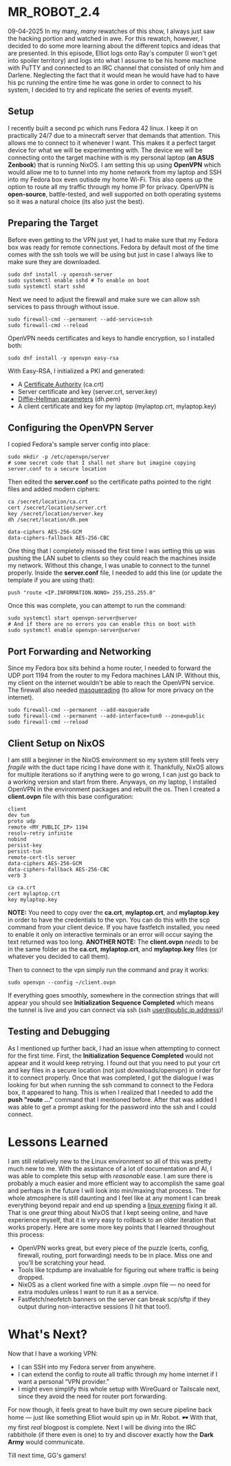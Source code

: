 # MR\_ROBOT\_2.4
09-04-2025
In my many, _many_ rewatches of this show, I always just saw the hacking portion and watched in awe. For this rewatch, however, I decided to do some more learning about the different topics and ideas that are presented. In this episode, Elliot logs onto Ray's computer (I won't get into spoiler territory) and logs into what I assume to be his home machine with PuTTY and connected to an IRC channel that consisted of only him and Darlene. Neglecting the fact that it would mean he would have had to have his pc running the entire time he was gone in order to connect to his system, I decided to try and replicate the series of events myself.

## Setup
I recently built a second pc which runs Fedora 42 linux. I keep it on practically 24/7 due to a minecraft server that demands that attention. This allows me to connect to it whenever I want. This makes it a perfect target device for what we will be experimenting with. The device we will be connecting onto the target machine with is my personal laptop (**an ASUS Zenbook**) that is running NixOS. I am setting this up using **OpenVPN** which would allow me to to tunnel into my home network from my laptop and SSH into my Fedora box even outisde my home Wi-Fi. This also opens up the option to route all my traffic through my home IP for privacy. OpenVPN is **open-source**, battle-tested, and well supported on both operating systems so it was a natural choice (its also just the best).

## Preparing the Target
Before even getting to the VPN just yet, I had to make sure that my Fedora box was ready for remote connections. Fedora by default most of the time comes with the ssh tools we will be using but just in case I always like to make sure they are downloaded.
```
sudo dnf install -y openssh-server
sudo systemctl enable sshd # To enable on boot
sudo systemctl start sshd
```
Next we need to adjust the firewall and make sure we can allow ssh services to pass through without issue.
```
sudo firewall-cmd --permanent --add-service=ssh
sudo firewall-cmd --reload
```

OpenVPN needs certificates and keys to handle encryption, so I installed both:
```
sudo dnf install -y openvpn easy-rsa
```
With Easy-RSA, I initialized a PKI and generated:
- A [Certificate Authority](https://www.digicert.com/blog/what-is-a-certificate-authority) (ca.crt)
- Server certificate and key (server.crt, server.key)
- [Diffie-Hellman parameters](https://wiki.openssl.org/index.php/Diffie-Hellman_parameters) (dh.pem)
- A client certificate and key for my laptop (mylaptop.crt, mylaptop.key)

## Configuring the OpenVPN Server
I copied Fedora's sample server config into place:
```
sudo mkdir -p /etc/openvpn/server
# some secret code that I shall not share but imagine copying server.conf to a secure location
```
Then edited the **server.conf** so the certificate paths pointed to the right files and added modern ciphers:
```
ca /secret/location/ca.crt
cert /secret/location/server.crt
key /secret/location/server.key
dh /secret/location/dh.pem

data-ciphers AES-256-GCM
data-ciphers-fallback AES-256-CBC
```
One thing that I completely missed the first time I was setting this up was pushing the LAN subet to clients so they could reach the machines inside my network. Without this change, I was unable to connect to the tunnel properly. Inside the **server.conf** file, I needed to add this line (or update the template if you are using that):
```
push "route <IP.INFORMATION.NONO> 255.255.255.0"
```
Once this was complete, you can attempt to run the command:
```
sudo systemctl start openvpn-server@server
# And if there are no errors you can enable this on boot with
sudo systemctl enable openvpn-server@server
```

## Port Forwarding and Networking
Since my Fedora box sits behind a home router, I needed to forward the UDP port 1194 from the router to my Fedora machines LAN IP. Without this, my client on the internet wouldn't be able to reach the OpenVPN service. The firewall also needed [masquerading](https://tldp.org/HOWTO/IP-Masquerade-HOWTO/ipmasq-background2.1.html) (to allow for more privacy on the internet). 
```
sudo firewall-cmd --permanent --add-masquerade
sudo firewall-cmd --permanent --add-interface=tun0 --zone=public
sudo firewall-cmd --reload
```

## Client Setup on NixOS
I am still a beginner in the NixOS environment so my system still feels very _fragile_ with the duct tape ricing I have done with it. Thankfully, NixOS allows for multiple iterations so if anything were to go wrong, I can just go back to a working version and start from there. Anyways, on my laptop, I installed OpenVPN in the environment packages and rebuilt the os. Then I created a **client.ovpn** file with this base configuration:
```
client
dev tun
proto udp
remote <MY_PUBLIC_IP> 1194
resolv-retry infinite
nobind
persist-key
persist-tun
remote-cert-tls server
data-ciphers AES-256-GCM
data-ciphers-fallback AES-256-CBC
verb 3

ca ca.crt
cert mylaptop.crt
key mylaptop.key
```
**NOTE:** You need to copy over the **ca.crt**, **mylaptop.crt**, and **mylaptop.key** in order to have the credentials to the vpn. You can do this with the scp command from your client device. If you have fastfetch installed, you need to enable it only on interactive terminals or an error will occur saying the text returned was too long.
**ANOTHER NOTE:** The **client.ovpn** _needs_ to be in the same folder as the **ca.crt**, **mylaptop.crt**, and **mylaptop.key** files (or whatever you decided to call them).

Then to connect to the vpn simply run the command and pray it works:
```
sudo openvpn --config ~/client.ovpn
```
If everything goes smoothly, somewhere in the connection strings that will appear you should see **Initialization Sequence Completed** which means the tunnel is live and you can connect via ssh (ssh user@public.ip.address)!


## Testing and Debugging
As I mentioned up further back, I had an issue when attempting to connect for the first time. First, the **Initialization Sequence Completed** would not appear and it would keep retrying. I found out that you need to put your crt and key files in a secure location (not just downloads/openvpn) in order for it to connect properly. Once that was completed, I got the dialogue I was looking for but when running the ssh command to connect to the Fedora box, it appeared to hang. This is when I realized that I needed to add the **push "route ..."** command that I mentioned before. After that was added I was able to get a prompt asking for the password into the ssh and I could connect. 

# Lessons Learned
I am still relatively new to the Linux environment so all of this was pretty much new to me. With the assistance of a lot of documentation and AI, I was able to complete this setup with _reasonable_ ease. I am sure there is probably a much easier and more efficient way to accomplish the same goal and perhaps in the future I will look into min/maxing that process. The whole atmosphere is still daunting and I feel like at any moment I can break everything beyond repair and end up spending a [linux evening](https://fabiensanglard.net/a_linux_evening/) fixing it all. That is one _great_ thing about NixOS that I kept seeing online, and have experience myself, that it is very easy to rollback to an older iteration that works properly. Here are some more key points that I learned throughout this process:
- OpenVPN works great, but every piece of the puzzle (certs, config, firewall, routing, port forwarding) needs to be in place. Miss one and you’ll be scratching your head.
- Tools like tcpdump are invaluable for figuring out where traffic is being dropped.
- NixOS as a client worked fine with a simple .ovpn file — no need for extra modules unless I want to run it as a service.
- Fastfetch/neofetch banners on the server can break scp/sftp if they output during non-interactive sessions (I hit that too!).

# What's Next?
Now that I have a working VPN:
- I can SSH into my Fedora server from anywhere.
- I can extend the config to route all traffic through my home internet if I want a personal “VPN provider.”
- I might even simplify this whole setup with WireGuard or Tailscale next, since they avoid the need for router port forwarding.

For now though, it feels great to have built my own secure pipeline back home — just like something Elliot would spin up in Mr. Robot. 🕶️
With that, my first _real_ blogpost is complete. Next I will be diving into the IRC rabbithole (if there even is one) to try and discover exactly how the **Dark Army** would communicate. 

Till next time,
GG's gamers!